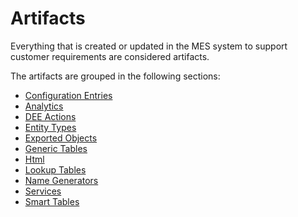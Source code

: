 ﻿# Artifacts

Everything that is created or updated in the MES system to support customer requirements are considered artifacts.

The artifacts are grouped in the following sections:
* [Configuration Entries](/amsosram/techspec>artifacts>configurations)
* [Analytics](/amsosram/techspec>artifacts>c_analytics)
* [DEE Actions](/amsosram/techspec>artifacts>deeactions)
* [Entity Types](/amsosram/techspec>artifacts>entitytypes)
* [Exported Objects](/amsosram/techspec>artifacts>exportedobjects)
* [Generic Tables](/amsosram/techspec>artifacts>generictables)
* [Html](/amsosram/techspec>artifacts>html)
* [Lookup Tables](/amsosram/techspec>artifacts>lookuptables)
* [Name Generators](/amsosram/techspec>artifacts>namegenerators)
* [Services](/amsosram/techspec>artifacts>services)
* [Smart Tables](/amsosram/techspec>artifacts>smarttables)


